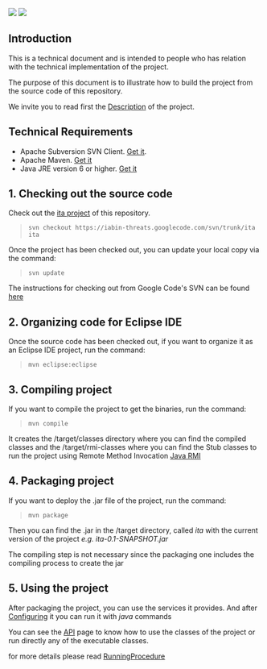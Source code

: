[![](http://iabin-threats.googlecode.com/svn/wiki/resources/gb.gif)](http://code.google.com/p/iabin-threats/wiki/HowToBuildITA?wl=en)
[![](http://iabin-threats.googlecode.com/svn/wiki/resources/es.gif)](http://code.google.com/p/iabin-threats/wiki/HowToBuildITA?wl=es)



## Introduction ##

This is a technical document and is intended to people who has relation with the technical implementation of the project.

The purpose of this document is to illustrate how to build the project from the source code of this repository.

We invite you to read first the [Description](Description.md) of the project.

## Technical Requirements ##

  * Apache Subversion SVN Client. [Get it](http://subversion.apache.org/packages.html).
  * Apache Maven. [Get it](http://maven.apache.org/download.html)
  * Java JRE version 6 or higher. [Get it](http://www.java.com/)

## 1. Checking out the source code ##

Check out the [ita project](http://code.google.com/p/iabin-threats/source/browse/#svn/trunk/ita) of this repository.

> `svn checkout https://iabin-threats.googlecode.com/svn/trunk/ita ita`

Once the project has been checked out, you can update your local copy via the command:
> `svn update`

The instructions for checking out from Google Code's SVN can be found [here](http://code.google.com/p/iabin-threats/source/checkout)

## 2. Organizing code for Eclipse IDE ##

Once the source code has been checked out, if you want to organize it as an Eclipse IDE project, run the command:

> `mvn eclipse:eclipse`

## 3. Compiling project ##

If you want to compile the project to get the binaries, run the command:

> `mvn compile`

It creates the /target/classes directory where you can find the compiled classes
and the /target/rmi-classes where you can find the Stub classes to run the project using Remote Method Invocation [Java RMI](http://en.wikipedia.org/wiki/Java_remote_method_invocation)

## 4. Packaging project ##

If you want to deploy the .jar file of the project, run the command:

> `mvn package`

Then you can find the .jar in the /target directory, called _ita_ with the current version of the project _e.g. ita-0.1-SNAPSHOT.jar_

The compiling step is not necessary since the packaging one includes the compiling process to create the jar

## 5. Using the project ##

After packaging the project, you can use the services it provides. And after [Configuring](Configuring.md) it you can run it with _java_ commands

You can see the [API](API.md) page to know how to use the classes of the project or run directly any of the executable classes.

for more details please read [RunningProcedure](http://code.google.com/p/iabin-threats/wiki/RunningProcedure)
